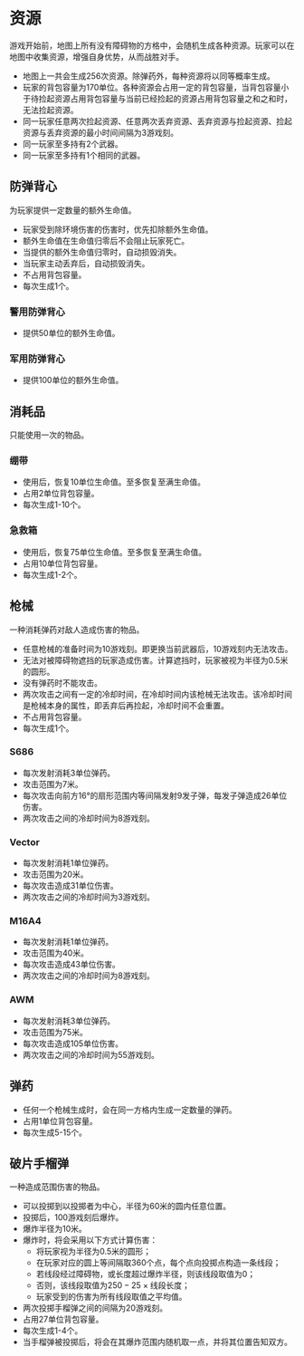 # 资源

游戏开始前，地图上所有没有障碍物的方格中，会随机生成各种资源。玩家可以在地图中收集资源，增强自身优势，从而战胜对手。

- 地图上一共会生成256次资源。除弹药外，每种资源将以同等概率生成。
- 玩家的背包容量为170单位。各种资源会占用一定的背包容量，当背包容量小于待捡起资源占用背包容量与当前已经捡起的资源占用背包容量之和之和时，无法捡起资源。
- 同一玩家任意两次捡起资源、任意两次丢弃资源、丢弃资源与捡起资源、捡起资源与丢弃资源的最小时间间隔为3游戏刻。
- 同一玩家至多持有2个武器。
- 同一玩家至多持有1个相同的武器。

## 防弹背心

为玩家提供一定数量的额外生命值。

- 玩家受到除环境伤害的伤害时，优先扣除额外生命值。
- 额外生命值在生命值归零后不会阻止玩家死亡。
- 当提供的额外生命值归零时，自动损毁消失。
- 当玩家主动丢弃后，自动损毁消失。
- 不占用背包容量。
- 每次生成1个。

### 警用防弹背心

- 提供50单位的额外生命值。

### 军用防弹背心

- 提供100单位的额外生命值。

## 消耗品

只能使用一次的物品。

### 绷带

- 使用后，恢复10单位生命值。至多恢复至满生命值。
- 占用2单位背包容量。
- 每次生成1-10个。

### 急救箱

- 使用后，恢复75单位生命值。至多恢复至满生命值。
- 占用10单位背包容量。
- 每次生成1-2个。

## 枪械

一种消耗弹药对敌人造成伤害的物品。

- 任意枪械的准备时间为10游戏刻。即更换当前武器后，10游戏刻内无法攻击。
- 无法对被障碍物遮挡的玩家造成伤害。计算遮挡时，玩家被视为半径为0.5米的圆形。
- 没有弹药时不能攻击。
- 两次攻击之间有一定的冷却时间，在冷却时间内该枪械无法攻击。该冷却时间是枪械本身的属性，即丢弃后再捡起，冷却时间不会重置。
- 不占用背包容量。
- 每次生成1个。

### S686

- 每次发射消耗3单位弹药。
- 攻击范围为7米。
- 每次攻击向前方16°的扇形范围内等间隔发射9发子弹，每发子弹造成26单位伤害。
- 两次攻击之间的冷却时间为8游戏刻。

### Vector

- 每次发射消耗1单位弹药。
- 攻击范围为20米。
- 每次攻击造成31单位伤害。
- 两次攻击之间的冷却时间为3游戏刻。

### M16A4

- 每次发射消耗1单位弹药。
- 攻击范围为40米。
- 每次攻击造成43单位伤害。
- 两次攻击之间的冷却时间为8游戏刻。

### AWM

- 每次发射消耗3单位弹药。
- 攻击范围为75米。
- 每次攻击造成105单位伤害。
- 两次攻击之间的冷却时间为55游戏刻。

## 弹药

- 任何一个枪械生成时，会在同一方格内生成一定数量的弹药。
- 占用1单位背包容量。
- 每次生成5-15个。

## 破片手榴弹

一种造成范围伤害的物品。

- 可以投掷到以投掷者为中心，半径为60米的圆内任意位置。
- 投掷后，100游戏刻后爆炸。
- 爆炸半径为10米。
- 爆炸时，将会采用以下方式计算伤害：
    - 将玩家视为半径为0.5米的圆形；
    - 在玩家对应的圆上等间隔取360个点，每个点向投掷点构造一条线段；
    - 若线段经过障碍物，或长度超过爆炸半径，则该线段取值为0；
    - 否则，该线段取值为$250-25\times\text{线段长度}$；
    - 玩家受到的伤害为所有线段取值之平均值。
- 两次投掷手榴弹之间的间隔为20游戏刻。
- 占用27单位背包容量。
- 每次生成1-4个。
- 当手榴弹被投掷后，将会在其爆炸范围内随机取一点，并将其位置告知双方。
